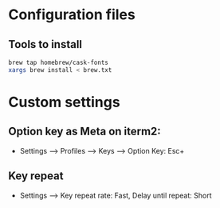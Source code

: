 # Configuration files

## Tools to install

```bash
brew tap homebrew/cask-fonts
xargs brew install < brew.txt
```

# Custom settings

## Option key as Meta on iterm2:

- Settings --> Profiles --> Keys --> Option Key: Esc+

## Key repeat

- Settings --> Key repeat rate: Fast, Delay until repeat: Short
